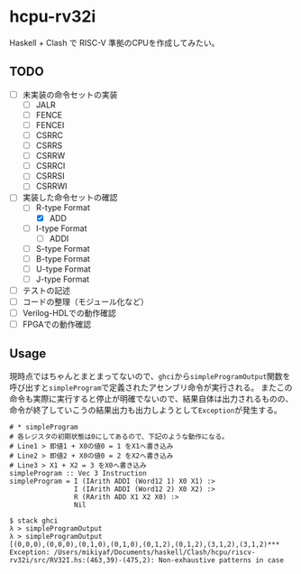 # hcpu-rv32i

Haskell + Clash で RISC-V 準拠のCPUを作成してみたい。

## TODO

* [ ] 未実装の命令セットの実装
	* [ ] JALR
	* [ ] FENCE
	* [ ] FENCEI
	* [ ] CSRRC
	* [ ] CSRRS
	* [ ] CSRRW
	* [ ] CSRRCI
	* [ ] CSRRSI
	* [ ] CSRRWI
* [ ] 実装した命令セットの確認
	* [ ] R-type Format
		* [x] ADD
	* [ ] I-type Format
		* [ ] ADDI
	* [ ] S-type Format
	* [ ] B-type Format
	* [ ] U-type Format
	* [ ] J-type Format
* [ ] テストの記述
* [ ] コードの整理（モジュール化など）
* [ ] Verilog-HDLでの動作確認
* [ ] FPGAでの動作確認

## Usage

現時点ではちゃんとまとまってないので、`ghci`から`simpleProgramOutput`関数を呼び出すと`simpleProgram`で定義されたアセンブリ命令が実行される。
またこの命令も実際に実行すると停止が明確でないので、結果自体は出力されるものの、命令が終了していこうの結果出力も出力しようとして`Exception`が発生する。

```
# * simpleProgram
# 各レジスタの初期状態は0にしてあるので、下記のような動作になる。
# Line1 > 即値1 + X0の値0 = 1 をX1へ書き込み
# Line2 > 即値2 + X0の値0 = 2 をX2へ書き込み
# Line3 > X1 + X2 = 3 をX0へ書き込み
simpleProgram :: Vec 3 Instruction
simpleProgram = I (IArith ADDI (Word12 1) X0 X1) :>
                I (IArith ADDI (Word12 2) X0 X2) :>
                R (RArith ADD X1 X2 X0) :>
                Nil
```

```ghci
$ stack ghci
λ > simpleProgramOutput
λ > simpleProgramOutput
[(0,0,0),(0,0,0),(0,1,0),(0,1,0),(0,1,2),(0,1,2),(3,1,2),(3,1,2)*** Exception: /Users/mikiyaf/Documents/haskell/Clash/hcpu/riscv-rv32i/src/RV32I.hs:(463,39)-(475,2): Non-exhaustive patterns in case
```
